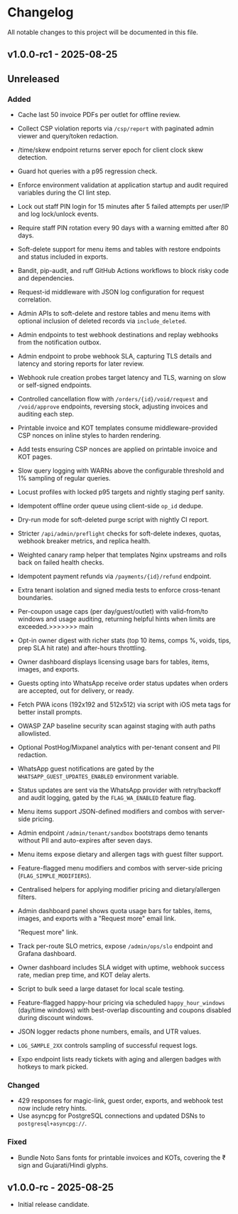 # Changelog

All notable changes to this project will be documented in this file.

## v1.0.0-rc1 - 2025-08-25


## Unreleased

### Added

- Cache last 50 invoice PDFs per outlet for offline review.
- Collect CSP violation reports via `/csp/report` with paginated admin viewer and query/token redaction.
- /time/skew endpoint returns server epoch for client clock skew detection.
- Guard hot queries with a p95 regression check.
- Enforce environment validation at application startup and audit required
  variables during the CI lint step.
- Lock out staff PIN login for 15 minutes after 5 failed attempts per user/IP
  and log lock/unlock events.
- Require staff PIN rotation every 90 days with a warning emitted after 80 days.
- Soft-delete support for menu items and tables with restore endpoints and
  status included in exports.
- Bandit, pip-audit, and ruff GitHub Actions workflows to block risky code and dependencies.

- Request-id middleware with JSON log configuration for request correlation.

- Admin APIs to soft-delete and restore tables and menu items with optional
  inclusion of deleted records via ``include_deleted``.
- Admin endpoints to test webhook destinations and replay webhooks from the
  notification outbox.
- Admin endpoint to probe webhook SLA, capturing TLS details and latency and
  storing reports for later review.
- Webhook rule creation probes target latency and TLS, warning on slow or
  self-signed endpoints.
- Controlled cancellation flow with `/orders/{id}/void/request` and `/void/approve` endpoints, reversing stock, adjusting invoices and auditing each step.
- Printable invoice and KOT templates consume middleware-provided CSP nonces on inline styles to harden rendering.
- Add tests ensuring CSP nonces are applied on printable invoice and KOT pages.
- Slow query logging with WARNs above the configurable threshold and 1% sampling of regular queries.
- Locust profiles with locked p95 targets and nightly staging perf sanity.
- Idempotent offline order queue using client-side `op_id` dedupe.
- Dry-run mode for soft-deleted purge script with nightly CI report.
- Stricter `/api/admin/preflight` checks for soft-delete indexes, quotas,
  webhook breaker metrics, and replica health.
- Weighted canary ramp helper that templates Nginx upstreams and rolls back on
  failed health checks.
- Idempotent payment refunds via `/payments/{id}/refund` endpoint.
- Extra tenant isolation and signed media tests to enforce cross-tenant boundaries.
- Per-coupon usage caps (per day/guest/outlet) with valid-from/to windows and
  usage auditing, returning helpful hints when limits are exceeded.>>>>>>> main

- Opt-in owner digest with richer stats (top 10 items, comps %, voids, tips,
  prep SLA hit rate) and after-hours throttling.

- Owner dashboard displays licensing usage bars for tables, items, images, and exports.
- Guests opting into WhatsApp receive order status updates when orders are
  accepted, out for delivery, or ready.
- Fetch PWA icons (192x192 and 512x512) via script with iOS meta tags for better install prompts.
- OWASP ZAP baseline security scan against staging with auth paths allowlisted.

- Optional PostHog/Mixpanel analytics with per-tenant consent and PII redaction.

- WhatsApp guest notifications are gated by the `WHATSAPP_GUEST_UPDATES_ENABLED`
  environment variable.
- Status updates are sent via the WhatsApp provider with retry/backoff and
  audit logging, gated by the `FLAG_WA_ENABLED` feature flag.
- Menu items support JSON-defined modifiers and combos with server-side pricing.
- Admin endpoint `/admin/tenant/sandbox` bootstraps demo tenants without PII
  and auto-expires after seven days.
- Menu items expose dietary and allergen tags with guest filter support.
- Feature-flagged menu modifiers and combos with server-side pricing (`FLAG_SIMPLE_MODIFIERS`).
- Centralised helpers for applying modifier pricing and dietary/allergen filters.

- Admin dashboard panel shows quota usage bars for tables, items, images, and exports with a
  "Request more" email link.

  "Request more" link.
- Track per-route SLO metrics, expose `/admin/ops/slo` endpoint and Grafana dashboard.
- Owner dashboard includes SLA widget with uptime, webhook success rate,
  median prep time, and KOT delay alerts.

- Script to bulk seed a large dataset for local scale testing.

- Feature-flagged happy-hour pricing via scheduled `happy_hour_windows` (day/time windows) with best-overlap discounting and coupons disabled during discount windows.
- JSON logger redacts phone numbers, emails, and UTR values.
- `LOG_SAMPLE_2XX` controls sampling of successful request logs.

- Expo endpoint lists ready tickets with aging and allergen badges with hotkeys to mark picked.

### Changed

- 429 responses for magic-link, guest order, exports, and webhook test now include retry hints.
- Use asyncpg for PostgreSQL connections and updated DSNs to `postgresql+asyncpg://`.

### Fixed

- Bundle Noto Sans fonts for printable invoices and KOTs, covering the ₹ sign and Gujarati/Hindi glyphs.



## v1.0.0-rc - 2025-08-25

- Initial release candidate.


